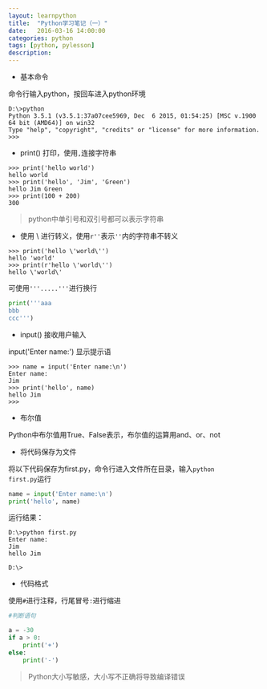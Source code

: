 ```yaml
---
layout: learnpython
title:  "Python学习笔记（一）"
date:   2016-03-16 14:00:00
categories: python
tags: [python, pylesson]
description: 
---
```


<!--more-->

* 基本命令

命令行输入python，按回车进入python环境

```
D:\>python
Python 3.5.1 (v3.5.1:37a07cee5969, Dec  6 2015, 01:54:25) [MSC v.1900 64 bit (AMD64)] on win32
Type "help", "copyright", "credits" or "license" for more information.
>>>
```

* print() 打印，使用<code>,</code>连接字符串

```
>>> print('hello world')
hello world
>>> print('hello', 'Jim', 'Green')
hello Jim Green
>>> print(100 + 200)
300
```


> python中单引号和双引号都可以表示字符串

* 使用 \ 进行转义，使用<code>r''</code>表示<code>''</code>内的字符串不转义

```
>>> print('hello \'world\'')
hello 'world'
>>> print(r'hello \'world\'')
hello \'world\'
```


可使用<code>'''.....'''</code>进行换行

```python
print('''aaa
bbb
ccc''')
```

* input() 接收用户输入

input('Enter name:') 显示提示语

```
>>> name = input('Enter name:\n')
Enter name:
Jim
>>> print('hello', name)
hello Jim
>>>
```

* 布尔值

Python中布尔值用True、False表示，布尔值的运算用and、or、not

* 将代码保存为文件

将以下代码保存为first.py，命令行进入文件所在目录，输入<code>python first.py</code>运行

```python
name = input('Enter name:\n')
print('hello', name)
```

运行结果：

```
D:\>python first.py
Enter name:
Jim
hello Jim

D:\>
```

* 代码格式

使用<code>#</code>进行注释，行尾冒号<code>:</code>进行缩进

```python
#判断语句

a = -30
if a > 0:
    print('+')
else:
    print('-')
```

>Python大小写敏感，大小写不正确将导致编译错误